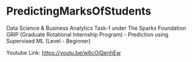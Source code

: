 # PredictingMarksOfStudents
Data Science  &amp; Business Analytics Task-1 under The Sparks Foundation GRIP (Graduate Rotational Internship Program) - Prediction using Supervised ML  (Level - Beginner)

Youtube Link: https://youtu.be/w6cOiQenhEw
